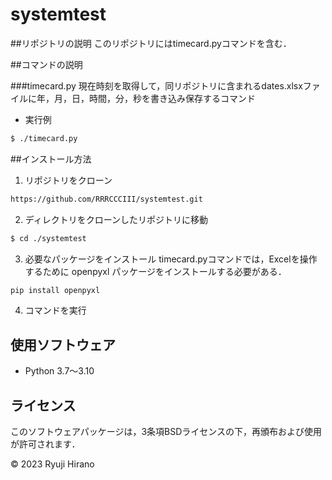 # systemtest

##リポジトリの説明
このリポジトリにはtimecard.pyコマンドを含む．

##コマンドの説明

###timecard.py
現在時刻を取得して，同リポジトリに含まれるdates.xlsxファイルに年，月，日，時間，分，秒を書き込み保存するコマンド

- 実行例

```bash
$ ./timecard.py
```

##インストール方法
1. リポジトリをクローン

```bash
https://github.com/RRRCCCIII/systemtest.git
```

2. ディレクトリをクローンしたリポジトリに移動

```bash
$ cd ./systemtest
```

3. 必要なパッケージをインストール
timecard.pyコマンドでは，Excelを操作するために openpyxl パッケージをインストールする必要がある．

```bash
pip install openpyxl
```

4. コマンドを実行

## 使用ソフトウェア
- Python 3.7〜3.10

## ライセンス
このソフトウェアパッケージは，3条項BSDライセンスの下，再頒布および使用が許可されます．

© 2023 Ryuji Hirano

